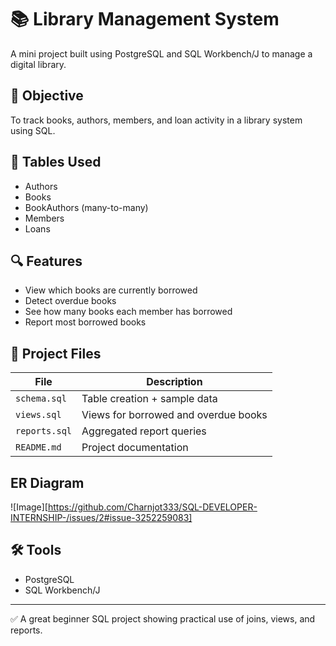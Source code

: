 # 📚 Library Management System

A mini project built using PostgreSQL and SQL Workbench/J to manage a digital library.

## 🎯 Objective
To track books, authors, members, and loan activity in a library system using SQL.

## 🧱 Tables Used
- Authors
- Books
- BookAuthors (many-to-many)
- Members
- Loans

## 🔍 Features
- View which books are currently borrowed
- Detect overdue books
- See how many books each member has borrowed
- Report most borrowed books

## 📁 Project Files

| File | Description |
|------|-------------|
| `schema.sql` | Table creation + sample data |
| `views.sql` | Views for borrowed and overdue books |
| `reports.sql` | Aggregated report queries |
| `README.md` | Project documentation |

## ER Diagram 
![Image][https://github.com/Charnjot333/SQL-DEVELOPER-INTERNSHIP-/issues/2#issue-3252259083]


## 🛠 Tools
- PostgreSQL
- SQL Workbench/J

---

✅ A great beginner SQL project showing practical use of joins, views, and reports.

